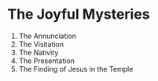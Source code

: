 # The Joyful Mysteries

1. The Annunciation
2. The Visitation
3. The Nativity
4. The Presentation
5. The Finding of Jesus in the Temple

